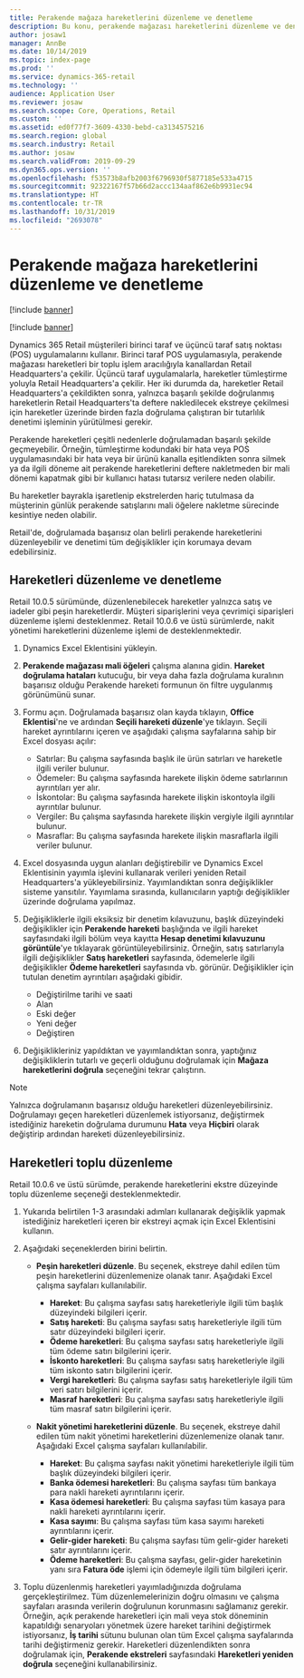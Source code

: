 ```yaml
---
title: Perakende mağaza hareketlerini düzenleme ve denetleme
description: Bu konu, perakende mağazası hareketlerini düzenleme ve denetleme işlevini açıklar.
author: josaw1
manager: AnnBe
ms.date: 10/14/2019
ms.topic: index-page
ms.prod: ''
ms.service: dynamics-365-retail
ms.technology: ''
audience: Application User
ms.reviewer: josaw
ms.search.scope: Core, Operations, Retail
ms.custom: ''
ms.assetid: ed0f77f7-3609-4330-bebd-ca3134575216
ms.search.region: global
ms.search.industry: Retail
ms.author: josaw
ms.search.validFrom: 2019-09-29
ms.dyn365.ops.version: ''
ms.openlocfilehash: f53573b8afb2003f6796930f5877185e533a4715
ms.sourcegitcommit: 92322167f57b66d2accc134aaf862e6b9931ec94
ms.translationtype: HT
ms.contentlocale: tr-TR
ms.lasthandoff: 10/31/2019
ms.locfileid: "2693078"
---
```

# <a name="edit-and-audit-retail-store-transactions"></a>Perakende mağaza hareketlerini düzenleme ve denetleme

[!include [banner](includes/banner.md)]

[!include [banner](includes/preview-banner.md)]

Dynamics 365 Retail müşterileri birinci taraf ve üçüncü taraf satış noktası (POS) uygulamalarını kullanır. Birinci taraf POS uygulamasıyla, perakende mağazası hareketleri bir toplu işlem aracılığıyla kanallardan Retail Headquarters'a çekilir. Üçüncü taraf uygulamalarla, hareketler tümleştirme yoluyla Retail Headquarters'a çekilir. Her iki durumda da, hareketler Retail Headquarters'a çekildikten sonra, yalnızca başarılı şekilde doğrulanmış hareketlerin Retail Headquarters'ta deftere nakledilecek ekstreye çekilmesi için hareketler üzerinde birden fazla doğrulama çalıştıran bir tutarlılık denetimi işleminin yürütülmesi gerekir. 

Perakende hareketleri çeşitli nedenlerle doğrulamadan başarılı şekilde geçmeyebilir. Örneğin, tümleştirme kodundaki bir hata veya POS uygulamasındaki bir hata veya bir ürünü kanalla eşitlendikten sonra silmek ya da ilgili döneme ait perakende hareketlerini deftere nakletmeden bir mali dönemi kapatmak gibi bir kullanıcı hatası tutarsız verilere neden olabilir.

Bu hareketler bayrakla işaretlenip ekstrelerden hariç tutulmasa da müşterinin günlük perakende satışlarını mali öğelere nakletme sürecinde kesintiye neden olabilir.

Retail'de, doğrulamada başarısız olan belirli perakende hareketlerini düzenleyebilir ve denetimi tüm değişiklikler için korumaya devam edebilirsiniz. 

## <a name="edit-and-audit-transactions"></a>Hareketleri düzenleme ve denetleme

Retail 10.0.5 sürümünde, düzenlenebilecek hareketler yalnızca satış ve iadeler gibi peşin hareketlerdir. Müşteri siparişlerini veya çevrimiçi siparişleri düzenleme işlemi desteklenmez. Retail 10.0.6 ve üstü sürümlerde, nakit yönetimi hareketlerini düzenleme işlemi de desteklenmektedir.

1. Dynamics Excel Eklentisini yükleyin.

2. **Perakende mağazası mali öğeleri** çalışma alanına gidin. **Hareket doğrulama hataları** kutucuğu, bir veya daha fazla doğrulama kuralının başarısız olduğu Perakende hareketi formunun ön filtre uygulanmış görünümünü sunar.
 
3. Formu açın. Doğrulamada başarısız olan kayda tıklayın, **Office Eklentisi**'ne ve ardından **Seçili hareketi düzenle**'ye tıklayın. Seçili hareket ayrıntılarını içeren ve aşağıdaki çalışma sayfalarına sahip bir Excel dosyası açılır:

    - Satırlar: Bu çalışma sayfasında başlık ile ürün satırları ve hareketle ilgili veriler bulunur.
    - Ödemeler: Bu çalışma sayfasında harekete ilişkin ödeme satırlarının ayrıntıları yer alır.
    - İskontolar: Bu çalışma sayfasında harekete ilişkin iskontoyla ilgili ayrıntılar bulunur.
    - Vergiler: Bu çalışma sayfasında harekete ilişkin vergiyle ilgili ayrıntılar bulunur.
    - Masraflar: Bu çalışma sayfasında harekete ilişkin masraflarla ilgili veriler bulunur.

4. Excel dosyasında uygun alanları değiştirebilir ve Dynamics Excel Eklentisinin yayımla işlevini kullanarak verileri yeniden Retail Headquarters'a yükleyebilirsiniz. Yayımlandıktan sonra değişiklikler sisteme yansıtılır. Yayımlama sırasında, kullanıcıların yaptığı değişiklikler üzerinde doğrulama yapılmaz.

5. Değişikliklerle ilgili eksiksiz bir denetim kılavuzunu, başlık düzeyindeki değişiklikler için **Perakende hareketi** başlığında ve ilgili hareket sayfasındaki ilgili bölüm veya kayıtta **Hesap denetimi kılavuzunu görüntüle**'ye tıklayarak görüntüleyebilirsiniz. Örneğin, satış satırlarıyla ilgili değişiklikler **Satış hareketleri** sayfasında, ödemelerle ilgili değişiklikler **Ödeme hareketleri** sayfasında vb. görünür. Değişiklikler için tutulan denetim ayrıntıları aşağıdaki gibidir.

   - Değiştirilme tarihi ve saati
   - Alan 
   - Eski değer
   - Yeni değer
   - Değiştiren

6. Değişiklikleriniz yapıldıktan ve yayımlandıktan sonra, yaptığınız değişikliklerin tutarlı ve geçerli olduğunu doğrulamak için **Mağaza hareketlerini doğrula** seçeneğini tekrar çalıştırın.

> [!NOTE]
> Yalnızca doğrulamanın başarısız olduğu hareketleri düzenleyebilirsiniz. Doğrulamayı geçen hareketleri düzenlemek istiyorsanız, değiştirmek istediğiniz hareketin doğrulama durumunu **Hata** veya **Hiçbiri** olarak değiştirip ardından hareketi düzenleyebilirsiniz. 


## <a name="bulk-edit-transactions"></a>Hareketleri toplu düzenleme

Retail 10.0.6 ve üstü sürümde, perakende hareketlerini ekstre düzeyinde toplu düzenleme seçeneği desteklenmektedir. 

1. Yukarıda belirtilen 1-3 arasındaki adımları kullanarak değişiklik yapmak istediğiniz hareketleri içeren bir ekstreyi açmak için Excel Eklentisini kullanın.

2. Aşağıdaki seçeneklerden birini belirtin.

    - **Peşin hareketleri düzenle**. Bu seçenek, ekstreye dahil edilen tüm peşin hareketlerini düzenlemenize olanak tanır. Aşağıdaki Excel çalışma sayfaları kullanılabilir.
    
       - **Hareket**: Bu çalışma sayfası satış hareketleriyle ilgili tüm başlık düzeyindeki bilgileri içerir.
       - **Satış hareketi**: Bu çalışma sayfası satış hareketleriyle ilgili tüm satır düzeyindeki bilgileri içerir.
       - **Ödeme hareketleri**: Bu çalışma sayfası satış hareketleriyle ilgili tüm ödeme satırı bilgilerini içerir.
       - **İskonto hareketleri**: Bu çalışma sayfası satış hareketleriyle ilgili tüm iskonto satırı bilgilerini içerir.
       - **Vergi hareketleri**: Bu çalışma sayfası satış hareketleriyle ilgili tüm veri satırı bilgilerini içerir.
       - **Masraf hareketleri**: Bu çalışma sayfası satış hareketleriyle ilgili tüm masraf satırı bilgilerini içerir.

    - **Nakit yönetimi hareketlerini düzenle**. Bu seçenek, ekstreye dahil edilen tüm nakit yönetimi hareketlerini düzenlemenize olanak tanır. Aşağıdaki Excel çalışma sayfaları kullanılabilir.
     
       - **Hareket**: Bu çalışma sayfası nakit yönetimi hareketleriyle ilgili tüm başlık düzeyindeki bilgileri içerir.
       - **Banka ödemesi hareketleri**: Bu çalışma sayfası tüm bankaya para nakli hareketi ayrıntılarını içerir.
       - **Kasa ödemesi hareketleri**: Bu çalışma sayfası tüm kasaya para nakli hareketi ayrıntılarını içerir.
       - **Kasa sayımı**: Bu çalışma sayfası tüm kasa sayımı hareketi ayrıntılarını içerir.
       - **Gelir-gider hareketi**: Bu çalışma sayfası tüm gelir-gider hareketi satır ayrıntılarını içerir.
       - **Ödeme hareketleri**: Bu çalışma sayfası, gelir-gider hareketinin yanı sıra **Fatura öde** işlemi için ödemeyle ilgili tüm bilgileri içerir.

3.  Toplu düzenlenmiş hareketleri yayımladığınızda doğrulama gerçekleştirilmez. Tüm düzenlemelerinizin doğru olmasını ve çalışma sayfaları arasında verilerin doğrulunun korunmasını sağlamanız gerekir. Örneğin, açık perakende hareketleri için mali veya stok döneminin kapatıldığı senaryoları yönetmek üzere hareket tarihini değiştirmek istiyorsanız, **İş tarihi** sütunu bulunan olan tüm Excel çalışma sayfalarında tarihi değiştirmeniz gerekir. Hareketleri düzenlendikten sonra doğrulamak için, **Perakende ekstreleri** sayfasındaki **Hareketleri yeniden doğrula** seçeneğini kullanabilirsiniz.
